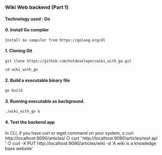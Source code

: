 ### Wiki Web backend (Part 1)

#### Technology used : Go

#### 0. Install Go compiler 
`Install Go compiler from https://golang.org/dl`

#### 1. Cloning Git
`git clone https://github.com/hotdeveloper/wiki_with_go.git`

`cd wiki_with_go`

#### 2. Build a executable binary file
`go build`

#### 3. Running executable as background.
`./wiki_with_go &`

#### 4. Test the backend app
In CLI, if you have curl or wget command on your system,
o curl http://localhost:9090/articles/
○ curl ‘ http://localhost:9090/articles/rest api ’
○ curl -X PUT http://localhost:9090/articles/wiki -d 'A wiki is a knowledge base website'
